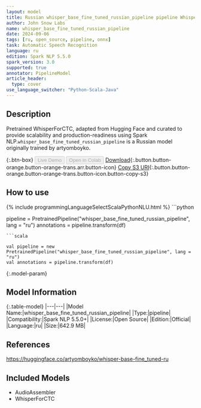 ```yaml
---
layout: model
title: Russian whisper_base_fine_tuned_russian_pipeline pipeline WhisperForCTC from artyomboyko
author: John Snow Labs
name: whisper_base_fine_tuned_russian_pipeline
date: 2024-09-06
tags: [ru, open_source, pipeline, onnx]
task: Automatic Speech Recognition
language: ru
edition: Spark NLP 5.5.0
spark_version: 3.0
supported: true
annotator: PipelineModel
article_header:
  type: cover
use_language_switcher: "Python-Scala-Java"
---
```


## Description

Pretrained WhisperForCTC, adapted from Hugging Face and curated to provide scalability and production-readiness using Spark NLP.`whisper_base_fine_tuned_russian_pipeline` is a Russian model originally trained by artyomboyko.

{:.btn-box}
<button class="button button-orange" disabled>Live Demo</button>
<button class="button button-orange" disabled>Open in Colab</button>
[Download](https://s3.amazonaws.com/auxdata.johnsnowlabs.com/public/models/whisper_base_fine_tuned_russian_pipeline_ru_5.5.0_3.0_1725601678629.zip){:.button.button-orange.button-orange-trans.arr.button-icon}
[Copy S3 URI](s3://auxdata.johnsnowlabs.com/public/models/whisper_base_fine_tuned_russian_pipeline_ru_5.5.0_3.0_1725601678629.zip){:.button.button-orange.button-orange-trans.button-icon.button-copy-s3}

## How to use



<div class="tabs-box" markdown="1">
{% include programmingLanguageSelectScalaPythonNLU.html %}
```python

pipeline = PretrainedPipeline("whisper_base_fine_tuned_russian_pipeline", lang = "ru")
annotations =  pipeline.transform(df)   

```
```scala

val pipeline = new PretrainedPipeline("whisper_base_fine_tuned_russian_pipeline", lang = "ru")
val annotations = pipeline.transform(df)

```
</div>

{:.model-param}
## Model Information

{:.table-model}
|---|---|
|Model Name:|whisper_base_fine_tuned_russian_pipeline|
|Type:|pipeline|
|Compatibility:|Spark NLP 5.5.0+|
|License:|Open Source|
|Edition:|Official|
|Language:|ru|
|Size:|642.9 MB|

## References

https://huggingface.co/artyomboyko/whisper-base-fine_tuned-ru

## Included Models

- AudioAssembler
- WhisperForCTC